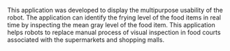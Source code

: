 This application was developed to display the multipurpose usability of the robot. The application can identify the frying level of the food items in real time by inspecting the mean 
gray level of the food item. This application helps robots to replace manual process of visual inspection in 
food courts associated with the supermarkets and shopping malls.

